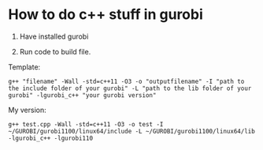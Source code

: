 # How to do c++ stuff in gurobi

1. Have installed gurobi

2. Run code to build file.

Template:
```
g++ "filename" -Wall -std=c++11 -O3 -o "outputfilename" -I "path to the include folder of your gurobi" -L "path to the lib folder of your gurobi" -lgurobi_c++ "your gurobi version"
```

My version:
```
g++ test.cpp -Wall -std=c++11 -O3 -o test -I ~/GUROBI/gurobi1100/linux64/include -L ~/GUROBI/gurobi1100/linux64/lib -lgurobi_c++ -lgurobi110
```

